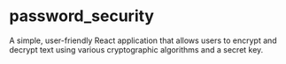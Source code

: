 # password_security
A simple, user-friendly React application that allows users to encrypt and decrypt text using various cryptographic algorithms and a secret key.
